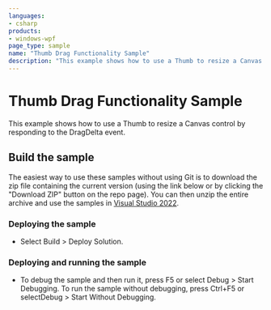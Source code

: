 ```yaml
---
languages:
- csharp
products:
- windows-wpf
page_type: sample
name: "Thumb Drag Functionality Sample"        
description: "This example shows how to use a Thumb to resize a Canvas control by responding to the DragDelta event."
---
```


# Thumb Drag Functionality Sample
This example shows how to use a Thumb to resize a Canvas control by responding to the DragDelta event.

## Build the sample
The easiest way to use these samples without using Git is to download the zip file containing the current version (using the link below or by clicking the "Download ZIP" button on the repo page). You can then unzip the entire archive and use the samples in [Visual Studio 2022](https://www.visualstudio.com/wpf-vs).

### Deploying the sample
- Select Build > Deploy Solution. 

### Deploying and running the sample
- To debug the sample and then run it, press F5 or select Debug >  Start Debugging. To run the sample without debugging, press Ctrl+F5 or selectDebug > Start Without Debugging. 


